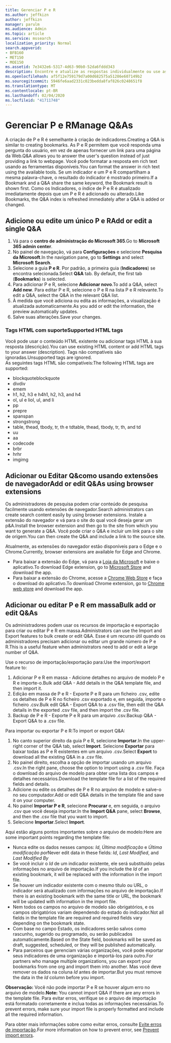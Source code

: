 ```yaml
---
title: Gerenciar P e R
ms.author: jeffkizn
author: jeffkizn
manager: parulm
ms.audience: Admin
ms.topic: article
ms.service: mssearch
localization_priority: Normal
search.appverid:
- BFB160
- MET150
- MOE150
ms.assetid: 7e3432e6-5317-4d63-90b0-52da6fddd343
description: Encontre e atualize as respostas individualmente ou use as ferramentas da Pesquisa da Microsoft disponíveis para editar todas elas de uma só vez
ms.openlocfilehash: af5f12e759179d7a00d682575a51286e607149b2
ms.sourcegitcommit: 5946fe6aad2331c023bedda8faf826c0248651f8
ms.translationtype: MT
ms.contentlocale: pt-BR
ms.lasthandoff: 02/04/2020
ms.locfileid: "41711748"
---
```

# <a name="manage-qas"></a><span data-ttu-id="cec12-103">Gerenciar P e R</span><span class="sxs-lookup"><span data-stu-id="cec12-103">Manage Q&As</span></span>

<span data-ttu-id="cec12-104">A criação de P e R é semelhante à criação de indicadores.</span><span class="sxs-lookup"><span data-stu-id="cec12-104">Creating a Q&A is similar to creating bookmarks.</span></span> <span data-ttu-id="cec12-105">As P e R permitem que você responda uma pergunta do usuário, em vez de apenas fornecer um link para uma página da Web.</span><span class="sxs-lookup"><span data-stu-id="cec12-105">Q&A allows you to answer the user's question instead of just providing a link to webpage.</span></span> <span data-ttu-id="cec12-106">Você pode formatar a resposta em rich text usando as ferramentas disponíveis.</span><span class="sxs-lookup"><span data-stu-id="cec12-106">You can format the answer in rich text using the available tools.</span></span> <span data-ttu-id="cec12-107">Se um indicador e um P e R compartilham a mesma palavra-chave, o resultado do indicador é mostrado primeiro.</span><span class="sxs-lookup"><span data-stu-id="cec12-107">If a Bookmark and a Q&A share the same keyword, the Bookmark result is shown first.</span></span> <span data-ttu-id="cec12-108">Como os Indicadores, o índice de P e R é atualizado imediatamente depois que um P e R é adicionado ou alterado.</span><span class="sxs-lookup"><span data-stu-id="cec12-108">Like Bookmarks, the Q&A index is refreshed immediately after a Q&A is added or changed.</span></span>

## <a name="add-or-edit-a-single-qa"></a><span data-ttu-id="cec12-109">Adicione ou edite um único P e R</span><span class="sxs-lookup"><span data-stu-id="cec12-109">Add or edit a single Q&A</span></span>

1. <span data-ttu-id="cec12-110">Vá para o **centro de administração do Microsoft 365**.</span><span class="sxs-lookup"><span data-stu-id="cec12-110">Go to **Microsoft 365 admin center**.</span></span>
1. <span data-ttu-id="cec12-111">No painel de navegação, vá para **Configurações** e selecione **Pesquisa da Microsoft**.</span><span class="sxs-lookup"><span data-stu-id="cec12-111">In the navigation pane, go to **Settings** and select **Microsoft Search**.</span></span>
1. <span data-ttu-id="cec12-112">Selecione a guia **P e R**. Por padrão, a primeira guia (**Indicadores**) se encontra selecionada.</span><span class="sxs-lookup"><span data-stu-id="cec12-112">Select **Q&A** tab. By default, the first tab (**Bookmarks**) is selected.</span></span>
1. <span data-ttu-id="cec12-113">Para adicionar P e R, selecione **Adicionar novo**.</span><span class="sxs-lookup"><span data-stu-id="cec12-113">To add a Q&A, select **Add new**.</span></span>
<span data-ttu-id="cec12-114">Para editar P e R, selecione o P e R na lista P e R relevante.</span><span class="sxs-lookup"><span data-stu-id="cec12-114">To edit a Q&A, select the Q&A in the relevant Q&A list.</span></span>
1. <span data-ttu-id="cec12-115">À medida que você adiciona ou edita as informações, a visualização é atualizada automaticamente.</span><span class="sxs-lookup"><span data-stu-id="cec12-115">As you add or edit the information, the preview automatically updates.</span></span>
1. <span data-ttu-id="cec12-116">Salve suas alterações.</span><span class="sxs-lookup"><span data-stu-id="cec12-116">Save your changes.</span></span>

### <a name="supported-html-tags"></a><span data-ttu-id="cec12-117">Tags HTML com suporte</span><span class="sxs-lookup"><span data-stu-id="cec12-117">Supported HTML tags</span></span>

<span data-ttu-id="cec12-118">Você pode usar o conteúdo HTML existente ou adicionar tags HTML à sua resposta (descrição).</span><span class="sxs-lookup"><span data-stu-id="cec12-118">You can use existing HTML content or add HTML tags to your answer (description).</span></span> <span data-ttu-id="cec12-119">Tags não compatíveis são ignoradas.</span><span class="sxs-lookup"><span data-stu-id="cec12-119">Unsupported tags are ignored.</span></span>  
<span data-ttu-id="cec12-120">As seguintes tags HTML são compatíveis:</span><span class="sxs-lookup"><span data-stu-id="cec12-120">The following HTML tags are supported:</span></span>

- <span data-ttu-id="cec12-121">blockquote</span><span class="sxs-lookup"><span data-stu-id="cec12-121">blockquote</span></span>
- <span data-ttu-id="cec12-122">div</span><span class="sxs-lookup"><span data-stu-id="cec12-122">div</span></span>
- <span data-ttu-id="cec12-123">em</span><span class="sxs-lookup"><span data-stu-id="cec12-123">em</span></span>
- <span data-ttu-id="cec12-124">h1, h2, h3 e h4</span><span class="sxs-lookup"><span data-stu-id="cec12-124">h1, h2, h3, and h4</span></span>
- <span data-ttu-id="cec12-125">ol, ul e li</span><span class="sxs-lookup"><span data-stu-id="cec12-125">ol, ul, and li</span></span>
- <span data-ttu-id="cec12-126">p</span><span class="sxs-lookup"><span data-stu-id="cec12-126">p</span></span>
- <span data-ttu-id="cec12-127">pre</span><span class="sxs-lookup"><span data-stu-id="cec12-127">pre</span></span>
- <span data-ttu-id="cec12-128">span</span><span class="sxs-lookup"><span data-stu-id="cec12-128">span</span></span>
- <span data-ttu-id="cec12-129">strong</span><span class="sxs-lookup"><span data-stu-id="cec12-129">strong</span></span>
- <span data-ttu-id="cec12-130">table, thead, tbody, tr, th e td</span><span class="sxs-lookup"><span data-stu-id="cec12-130">table, thead, tbody, tr, th, and td</span></span>
- <span data-ttu-id="cec12-131">u</span><span class="sxs-lookup"><span data-stu-id="cec12-131">u</span></span>
- <span data-ttu-id="cec12-132">a</span><span class="sxs-lookup"><span data-stu-id="cec12-132">a</span></span>
- <span data-ttu-id="cec12-133">code</span><span class="sxs-lookup"><span data-stu-id="cec12-133">code</span></span>
- <span data-ttu-id="cec12-134">br</span><span class="sxs-lookup"><span data-stu-id="cec12-134">br</span></span>
- <span data-ttu-id="cec12-135">hr</span><span class="sxs-lookup"><span data-stu-id="cec12-135">hr</span></span>
- <span data-ttu-id="cec12-136">img</span><span class="sxs-lookup"><span data-stu-id="cec12-136">img</span></span>

## <a name="add-or-edit-qas-using-browser-extensions"></a><span data-ttu-id="cec12-137">Adicionar ou Editar Q&como usando extensões de navegador</span><span class="sxs-lookup"><span data-stu-id="cec12-137">Add or edit Q&As using browser extensions</span></span>

<span data-ttu-id="cec12-138">Os administradores de pesquisa podem criar conteúdo de pesquisa facilmente usando extensões de navegador.</span><span class="sxs-lookup"><span data-stu-id="cec12-138">Search administrators can create search content easily by using browser extensions.</span></span> <span data-ttu-id="cec12-139">Instale a extensão do navegador e vá para o site do qual você deseja gerar um p&A.</span><span class="sxs-lookup"><span data-stu-id="cec12-139">Install the browser extension and then go to the site from which you want to generate a Q&A.</span></span> <span data-ttu-id="cec12-140">Você pode criar o Q&A e incluir um link para o site de origem.</span><span class="sxs-lookup"><span data-stu-id="cec12-140">You can then create the Q&A and include a link to the source site.</span></span>

<span data-ttu-id="cec12-141">Atualmente, as extensões do navegador estão disponíveis para o Edge e o Chrome.</span><span class="sxs-lookup"><span data-stu-id="cec12-141">Currently, browser extensions are available for Edge and Chrome.</span></span>

- <span data-ttu-id="cec12-142">Para baixar a extensão do Edge, vá para a [Loja da Microsoft](https://www.microsoft.com/p/microsoft-search-content-creator/9nrqdbcbwq55?activetab=pivot:overviewtab) e baixe o aplicativo.</span><span class="sxs-lookup"><span data-stu-id="cec12-142">To download Edge extension, go to [Microsoft Store](https://www.microsoft.com/p/microsoft-search-content-creator/9nrqdbcbwq55?activetab=pivot:overviewtab) and download the app.</span></span>
- <span data-ttu-id="cec12-143">Para baixar a extensão do Chrome, acesse a [Chrome Web Store](https://chrome.google.com/webstore/detail/microsoft-search-content/nocnablpaoeecfmfnjoheefkogmleipm) e faça o download do aplicativo.</span><span class="sxs-lookup"><span data-stu-id="cec12-143">To download Chrome extension, go to [Chrome web store](https://chrome.google.com/webstore/detail/microsoft-search-content/nocnablpaoeecfmfnjoheefkogmleipm) and download the app.</span></span>

## <a name="bulk-add-or-edit-qas"></a><span data-ttu-id="cec12-144">Adicionar ou editar P e R em massa</span><span class="sxs-lookup"><span data-stu-id="cec12-144">Bulk add or edit Q&As</span></span>

<span data-ttu-id="cec12-145">Os administradores podem usar os recursos de importação e exportação para criar ou editar P e R em massa.</span><span class="sxs-lookup"><span data-stu-id="cec12-145">Administrators can use the Import and Export features to bulk create or edit Q&A.</span></span> <span data-ttu-id="cec12-146">Esse é um recurso útil quando os administradores precisam adicionar ou editar um grande número de P e R.</span><span class="sxs-lookup"><span data-stu-id="cec12-146">This is a useful feature when administrators need to add or edit a large number of Q&A.</span></span>

<span data-ttu-id="cec12-147">Use o recurso de importação/exportação para:</span><span class="sxs-lookup"><span data-stu-id="cec12-147">Use the import/export feature to:</span></span>

1. <span data-ttu-id="cec12-148">Adicionar P e R em massa - Adicione detalhes no arquivo de modelo P e R e importe-o.</span><span class="sxs-lookup"><span data-stu-id="cec12-148">Bulk add Q&A - Add details in the Q&A template file, and then import it.</span></span>
1. <span data-ttu-id="cec12-149">Edição em massa de P e R - Exporte P e R para um ficheiro .csv, edite os detalhes de P e R no ficheiro .csv exportado e, em seguida, importe o ficheiro .csv.</span><span class="sxs-lookup"><span data-stu-id="cec12-149">Bulk edit Q&A - Export Q&A to a .csv file, then edit the Q&A details in the exported .csv file, and then import the .csv file.</span></span>
1. <span data-ttu-id="cec12-150">Backup de P e R - Exporte P e R para um arquivo .csv.</span><span class="sxs-lookup"><span data-stu-id="cec12-150">Backup Q&A - Export Q&A to a .csv file.</span></span>

<span data-ttu-id="cec12-151">Para importar ou exportar P e R:</span><span class="sxs-lookup"><span data-stu-id="cec12-151">To import or export Q&A:</span></span>

1. <span data-ttu-id="cec12-152">No canto superior direito da guia P e R, selecione **Importar**.</span><span class="sxs-lookup"><span data-stu-id="cec12-152">In the upper-right corner of the Q&A tab, select **Import**.</span></span>
<span data-ttu-id="cec12-153">Selecione **Exportar** para baixar todas as P e R existentes em um arquivo .csv.</span><span class="sxs-lookup"><span data-stu-id="cec12-153">Select **Export** to download all the existing Q&A in a .csv file.</span></span>
1. <span data-ttu-id="cec12-154">No painel direito, escolha a opção de importar usando um arquivo .csv.</span><span class="sxs-lookup"><span data-stu-id="cec12-154">In the right pane, choose the option to import using a .csv file.</span></span>
<span data-ttu-id="cec12-155">Faça o download do arquivo de modelo para obter uma lista dos campos e detalhes necessários.</span><span class="sxs-lookup"><span data-stu-id="cec12-155">Download the template file for a list of the required fields and details.</span></span>
1. <span data-ttu-id="cec12-156">Adicione ou edite os detalhes de P e R no arquivo de modelo e salve-o no seu computador.</span><span class="sxs-lookup"><span data-stu-id="cec12-156">Add or edit Q&A details in the template file and save it on your computer.</span></span>
1. <span data-ttu-id="cec12-157">No painel **Importar P e R**, selecione **Procurar** e, em seguida, o arquivo .csv que você deseja importar.</span><span class="sxs-lookup"><span data-stu-id="cec12-157">In the **Import Q&A** pane, select **Browse**, and then the .csv file that you want to import.</span></span>
1. <span data-ttu-id="cec12-158">Selecione **Importar**.</span><span class="sxs-lookup"><span data-stu-id="cec12-158">Select **Import**.</span></span>

<span data-ttu-id="cec12-159">Aqui estão alguns pontos importantes sobre o arquivo de modelo:</span><span class="sxs-lookup"><span data-stu-id="cec12-159">Here are some important points regarding the template file:</span></span>

- <span data-ttu-id="cec12-160">Nunca edite os dados nesses campos: *Id*, *Última modificação* e *Última modificação por*</span><span class="sxs-lookup"><span data-stu-id="cec12-160">Never edit data in these fields: *Id*, *Last Modified*, and *Last Modified By*</span></span>
- <span data-ttu-id="cec12-161">Se você incluir o *Id* de um indicador existente, ele será substituído pelas informações no arquivo de importação.</span><span class="sxs-lookup"><span data-stu-id="cec12-161">If you include the *Id* of an existing bookmark, it will be replaced with the information in the import file.</span></span>
- <span data-ttu-id="cec12-162">Se houver um indicador existente com o mesmo título ou URL, o indicador será atualizado com informações no arquivo de importação.</span><span class="sxs-lookup"><span data-stu-id="cec12-162">If there is an existing bookmark with the same title or URL, the bookmark will be updated with information in the import file.</span></span>
- <span data-ttu-id="cec12-163">Nem todos os campos no arquivo de modelo são obrigatórios, e os campos obrigatórios variam dependendo do estado do indicador.</span><span class="sxs-lookup"><span data-stu-id="cec12-163">Not all fields in the template file are required and required fields vary depending on the bookmark state.</span></span>
- <span data-ttu-id="cec12-164">Com base no campo Estado, os indicadores serão salvos como rascunho, sugerido ou programado, ou serão publicados automaticamente.</span><span class="sxs-lookup"><span data-stu-id="cec12-164">Based on the State field, bookmarks will be saved as draft, suggested, scheduled, or they will be published automatically.</span></span>
- <span data-ttu-id="cec12-165">Para parceiros que gerenciam várias organizações, você pode exportar seus indicadores de uma organização e importá-los para outro.</span><span class="sxs-lookup"><span data-stu-id="cec12-165">For partners who manage multiple organizations, you can export your bookmarks from one org and import them into another.</span></span> <span data-ttu-id="cec12-166">Mas você deve remover os dados na coluna *Id* antes de importar.</span><span class="sxs-lookup"><span data-stu-id="cec12-166">But you must remove the data in the *Id* column before you import.</span></span>

<span data-ttu-id="cec12-167">**Observação:** Você não pode importar P e R se houver algum erro no arquivo de modelo.</span><span class="sxs-lookup"><span data-stu-id="cec12-167">**Note:** You cannot import Q&A if there are any errors in the template file.</span></span> <span data-ttu-id="cec12-168">Para evitar erros, verifique se o arquivo de importação está formatado corretamente e inclua todas as informações necessárias.</span><span class="sxs-lookup"><span data-stu-id="cec12-168">To prevent errors, make sure your import file is properly formatted and include all the required information.</span></span>

<span data-ttu-id="cec12-169">Para obter mais informações sobre como evitar erros, consulte [Evite erros de importação](manage-bookmarks.md#prevent-import-errors).</span><span class="sxs-lookup"><span data-stu-id="cec12-169">For more information on how to prevent error, see [Prevent import errors](manage-bookmarks.md#prevent-import-errors).</span></span>

